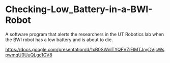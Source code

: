 # Checking-Low_Battery-in-a-BWI-Robot
A software program that alerts the researchers in the UT Robotics lab when the BWI robot has a low battery and is about to die. 

https://docs.google.com/presentation/d/1xB0SWnlTYQFVZjElMTJnyDVjcWspwmqU0UuQLgc1GV8
